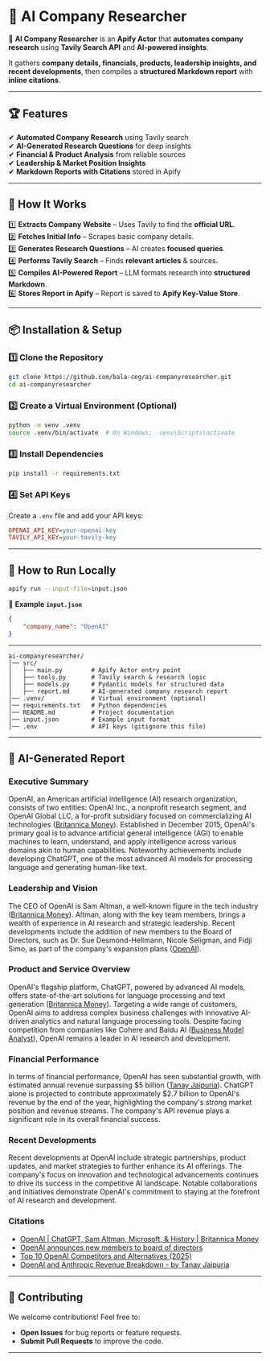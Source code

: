 # 🏢 AI Company Researcher  

🚀 **AI Company Researcher** is an **Apify Actor** that **automates company research** using **Tavily Search API** and **AI-powered insights**.  

It gathers **company details, financials, products, leadership insights, and recent developments**, then compiles a **structured Markdown report** with **inline citations**.  

---

## 🏆 **Features**  
✔ **Automated Company Research** using Tavily search  
✔ **AI-Generated Research Questions** for deep insights  
✔ **Financial & Product Analysis** from reliable sources  
✔ **Leadership & Market Position Insights**  
✔ **Markdown Reports with Citations** stored in Apify  

---

## 🚀 **How It Works**  
1️⃣ **Extracts Company Website** – Uses Tavily to find the **official URL**.  
2️⃣ **Fetches Initial Info** – Scrapes basic company details.  
3️⃣ **Generates Research Questions** – AI creates **focused queries**.  
4️⃣ **Performs Tavily Search** – Finds **relevant articles** & sources.  
5️⃣ **Compiles AI-Powered Report** – LLM formats research into **structured Markdown**.  
6️⃣ **Stores Report in Apify** – Report is saved to **Apify Key-Value Store**.  

---

## 📦 **Installation & Setup**  

### 1️⃣ Clone the Repository  
```bash
git clone https://github.com/bala-ceg/ai-companyresearcher.git
cd ai-companyresearcher
```

### 2️⃣ Create a Virtual Environment (Optional)
```bash
python -m venv .venv
source .venv/bin/activate  # On Windows: .venv\Scripts\activate
```

### 3️⃣ Install Dependencies
```bash
pip install -r requirements.txt
```

### 4️⃣ Set API Keys
Create a `.env` file and add your API keys:
```ini
OPENAI_API_KEY=your-openai-key
TAVILY_API_KEY=your-tavily-key
```

---

## 🎯 **How to Run Locally**
```bash
apify run --input-file=input.json
```
📜 **Example `input.json`**
```json
{
    "company_name": "OpenAI"
}
```

---
```
ai-companyresearcher/
│── src/
│   ├── main.py        # Apify Actor entry point
│   ├── tools.py       # Tavily search & research logic
│   ├── models.py      # Pydantic models for structured data
│   ├── report.md      # AI-generated company research report
│── .venv/             # Virtual environment (optional)
│── requirements.txt   # Python dependencies
│── README.md          # Project documentation
│── input.json         # Example input format
│── .env               # API keys (gitignore this file)

```
---

## 📝 AI-Generated Report
### Executive Summary

OpenAI, an American artificial intelligence (AI) research organization, consists of two entities: OpenAI Inc., a nonprofit research segment, and OpenAI Global LLC, a for-profit subsidiary focused on commercializing AI technologies ([Britannica Money](https://www.britannica.com/money/OpenAI)). Established in December 2015, OpenAI's primary goal is to advance artificial general intelligence (AGI) to enable machines to learn, understand, and apply intelligence across various domains akin to human capabilities. Noteworthy achievements include developing ChatGPT, one of the most advanced AI models for processing language and generating human-like text.

### Leadership and Vision

The CEO of OpenAI is Sam Altman, a well-known figure in the tech industry ([Britannica Money](https://www.britannica.com/money/OpenAI)). Altman, along with the key team members, brings a wealth of experience in AI research and strategic leadership. Recent developments include the addition of new members to the Board of Directors, such as Dr. Sue Desmond-Hellmann, Nicole Seligman, and Fidji Simo, as part of the company's expansion plans ([OpenAI](https://openai.com/index/openai-announces-new-members-to-board-of-directors)).

### Product and Service Overview

OpenAI's flagship platform, ChatGPT, powered by advanced AI models, offers state-of-the-art solutions for language processing and text generation ([Britannica Money](https://www.britannica.com/money/OpenAI)). Targeting a wide range of customers, OpenAI aims to address complex business challenges with innovative AI-driven analytics and natural language processing tools. Despite facing competition from companies like Cohere and Baidu AI ([Business Model Analyst](https://businessmodelanalyst.com/openai-competitors/)), OpenAI remains a leader in AI research and development.

### Financial Performance

In terms of financial performance, OpenAI has seen substantial growth, with estimated annual revenue surpassing $5 billion ([Tanay Jaipuria](https://www.tanayj.com/p/openai-and-anthropic-revenue-breakdown)). ChatGPT alone is projected to contribute approximately $2.7 billion to OpenAI's revenue by the end of the year, highlighting the company's strong market position and revenue streams. The company's API revenue plays a significant role in its overall financial success.

### Recent Developments

Recent developments at OpenAI include strategic partnerships, product updates, and market strategies to further enhance its AI offerings. The company's focus on innovation and technological advancements continues to drive its success in the competitive AI landscape. Notable collaborations and initiatives demonstrate OpenAI's commitment to staying at the forefront of AI research and development.

### Citations

- [OpenAI | ChatGPT, Sam Altman, Microsoft, & History | Britannica Money](https://www.britannica.com/money/OpenAI)
- [OpenAI announces new members to board of directors](https://openai.com/index/openai-announces-new-members-to-board-of-directors/)
- [Top 10 OpenAI Competitors and Alternatives (2025)](https://businessmodelanalyst.com/openai-competitors/)
- [OpenAI and Anthropic Revenue Breakdown - by Tanay Jaipuria](https://www.tanayj.com/p/openai-and-anthropic-revenue-breakdown)

---


## 🚀 **Contributing**
We welcome contributions! Feel free to:
- **Open Issues** for bug reports or feature requests.
- **Submit Pull Requests** to improve the code.

---